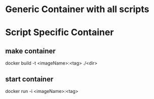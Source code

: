 # Generic Container with all scripts

# Script Specific Container
## make container 
docker build -t \<imageName\>:\<tag\> ./\<dir\>

## start container
docker run -i \<imageName\>:\<tag\>

